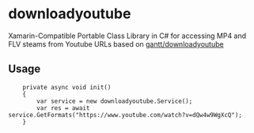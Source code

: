 # downloadyoutube
Xamarin-Compatible Portable Class Library in C# for accessing MP4 and FLV steams from Youtube URLs based on [gantt/downloadyoutube](https://github.com/gantt/downloadyoutube)  

## Usage ##
        private async void init()
        {
            var service = new downloadyoutube.Service();
            var res = await service.GetFormats("https://www.youtube.com/watch?v=dQw4w9WgXcQ");
        }